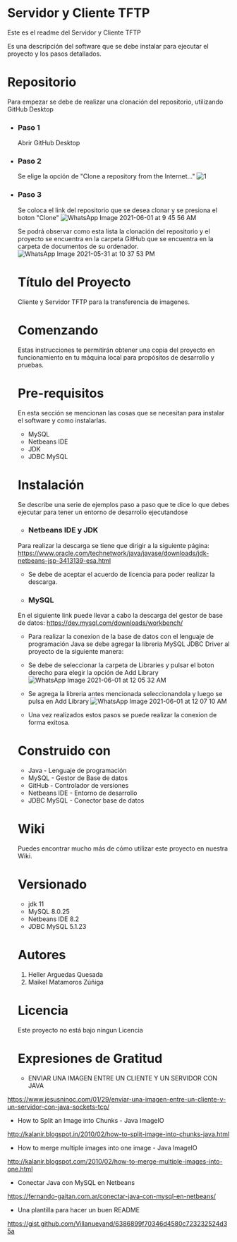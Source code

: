 # Servidor y Cliente TFTP
Este es el readme del Servidor y Cliente TFTP

Es una descripción del software que se debe instalar para ejecutar el proyecto y los pasos detallados.

# Repositorio
Para empezar se debe de realizar una clonación del repositorio, utilizando GitHub Desktop 

* ### Paso 1
  Abrir GitHub Desktop
  
* ### Paso 2
  Se elige la opción de "Clone a repository from the Internet..."
  ![1](https://user-images.githubusercontent.com/28734060/120278197-38352780-c272-11eb-8b53-9176f4035740.jpeg)


* ### Paso 3
  Se coloca el link del repositorio que se desea clonar y se presiona el boton "Clone" 
  ![WhatsApp Image 2021-06-01 at 9 45 56 AM](https://user-images.githubusercontent.com/28734060/120353338-d64edf00-c2be-11eb-8be1-9a84b4288e9d.jpg)
  
  Se podrá observar como esta lista la clonación del repositorio y el proyecto se encuentra en la carpeta GitHub que se encuentra en la carpeta de documentos de su ordenador.
  ![WhatsApp Image 2021-05-31 at 10 37 53 PM](https://user-images.githubusercontent.com/28734060/120279110-4c2d5900-c273-11eb-8d3a-f7fb478ebcbf.jpg)
  
  # Título del Proyecto
  Cliente y Servidor TFTP para la transferencia de imagenes.
  
  # Comenzando 
  Estas instrucciones te permitirán obtener una copia del proyecto en funcionamiento en tu máquina local para propósitos de desarrollo y pruebas.
  
  # Pre-requisitos
  En esta sección se mencionan las cosas que se necesitan para instalar el software y como instalarlas.
  
  * MySQL
  * Netbeans IDE 
  * JDK
  * JDBC MySQL
  
  # Instalación
  Se describe una serie de ejemplos paso a paso que te dice lo que debes ejecutar para tener un entorno de desarrollo ejecutandose
  
  * ### Netbeans IDE y JDK
  Para realizar la descarga se tiene que dirigir a la siguiente página:
  https://www.oracle.com/technetwork/java/javase/downloads/jdk-netbeans-jsp-3413139-esa.html
  * Se debe de aceptar el acuerdo de licencia para poder realizar la descarga.
  
  * ### MySQL
   En el siguiente link puede llevar a cabo la descarga del gestor de base de datos: 
  https://dev.mysql.com/downloads/workbench/
  
  * Para realizar la conexion de la base de datos con el lenguaje de programación Java se debe agregar la libreria MySQL JDBC Driver al proyecto de la siguiente manera: 
  * Se debe de seleccionar la carpeta de Libraries y pulsar el boton derecho para elegir la opción de Add Library
![WhatsApp Image 2021-06-01 at 12 05 32 AM](https://user-images.githubusercontent.com/28734060/120279199-66ffcd80-c273-11eb-9650-d36ba761271c.jpg)

  * Se agrega la libreria antes mencionada seleccionandola y luego se pulsa en Add Library 
  ![WhatsApp Image 2021-06-01 at 12 07 10 AM](https://user-images.githubusercontent.com/28734060/120279372-96163f00-c273-11eb-90a7-d9106b3673ac.jpg)

  * Una vez realizados estos pasos se puede realizar la conexion de forma exitosa.
  
  # Construido con
  
  * Java - Lenguaje de programación
  * MySQL - Gestor de Base de datos
  * GitHub - Controlador de versiones
  * Netbeans IDE - Entorno de desarrollo
  * JDBC MySQL - Conector base de datos
  
  # Wiki 
  Puedes encontrar mucho más de cómo utilizar este proyecto en nuestra Wiki.
  
  # Versionado
  * jdk 11
  * MySQL 8.0.25
  * Netbeans IDE 8.2
  * JDBC MySQL 5.1.23
  
  # Autores
  1. Heller Arguedas Quesada
  2. Maikel Matamoros Zúñiga
  
  # Licencia
  Este proyecto no está bajo ningun Licencia
    
  # Expresiones de Gratitud
  
  * ENVIAR UNA IMAGEN ENTRE UN CLIENTE Y UN SERVIDOR CON JAVA
  
 https://www.jesusninoc.com/01/29/enviar-una-imagen-entre-un-cliente-y-un-servidor-con-java-sockets-tcp/
 
 * How to Split an Image into Chunks - Java ImageIO
 
 http://kalanir.blogspot.in/2010/02/how-to-split-image-into-chunks-java.html
 
 * How to merge multiple images into one image - Java ImageIO
 
 http://kalanir.blogspot.com/2010/02/how-to-merge-multiple-images-into-one.html
 
 * Conectar Java con MySQL en Netbeans
 
 https://fernando-gaitan.com.ar/conectar-java-con-mysql-en-netbeans/
 
 * Una plantilla para hacer un buen README

 https://gist.github.com/Villanuevand/6386899f70346d4580c723232524d35a
  
  
  
  
  
  
  
